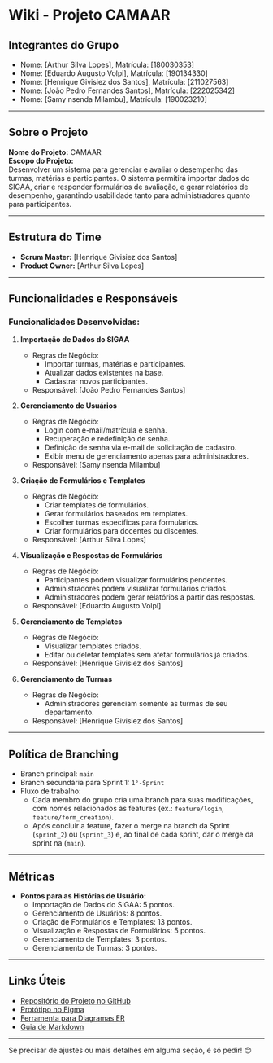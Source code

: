 # Wiki - Projeto CAMAAR

## Integrantes do Grupo
- Nome: [Arthur Silva Lopes], Matrícula: [180030353]
- Nome: [Eduardo Augusto Volpi], Matrícula: [190134330]
- Nome: [Henrique Givisiez dos Santos], Matrícula: [211027563]
- Nome: [João Pedro Fernandes Santos], Matrícula: [222025342]
- Nome: [Samy nsenda Milambu], Matrícula: [190023210]

---

## Sobre o Projeto
**Nome do Projeto:** CAMAAR  
**Escopo do Projeto:**  
Desenvolver um sistema para gerenciar e avaliar o desempenho das turmas, matérias e participantes. O sistema permitirá importar dados do SIGAA, criar e responder formulários de avaliação, e gerar relatórios de desempenho, garantindo usabilidade tanto para administradores quanto para participantes.

---

## Estrutura do Time
- **Scrum Master:** [Henrique Givisiez dos Santos]
- **Product Owner:** [Arthur Silva Lopes]

---

## Funcionalidades e Responsáveis
### Funcionalidades Desenvolvidas:
1. **Importação de Dados do SIGAA**
   - Regras de Negócio:
     - Importar turmas, matérias e participantes.
     - Atualizar dados existentes na base.
     - Cadastrar novos participantes.
   - Responsável: [João Pedro Fernandes Santos]

2. **Gerenciamento de Usuários**
   - Regras de Negócio:
     - Login com e-mail/matrícula e senha.
     - Recuperação e redefinição de senha.
     - Definição de senha via e-mail de solicitação de cadastro.
     - Exibir menu de gerenciamento apenas para administradores.
   - Responsável: [Samy nsenda Milambu]

3. **Criação de Formulários e Templates**
   - Regras de Negócio:
     - Criar templates de formulários.
     - Gerar formulários baseados em templates.
     - Escolher turmas específicas para formularios.
     - Criar formulários para docentes ou discentes.
   - Responsável: [Arthur Silva Lopes]

4. **Visualização e Respostas de Formulários**
   - Regras de Negócio:
     - Participantes podem visualizar formulários pendentes.
     - Administradores podem visualizar formulários criados.
     - Administradores podem gerar relatórios a partir das respostas.
   - Responsável: [Eduardo Augusto Volpi]

5. **Gerenciamento de Templates**
   - Regras de Negócio:
     - Visualizar templates criados.
     - Editar ou deletar templates sem afetar formulários já criados.
   - Responsável: [Henrique Givisiez dos Santos]

6. **Gerenciamento de Turmas**
   - Regras de Negócio:
     - Administradores gerenciam somente as turmas de seu departamento.
   - Responsável: [Henrique Givisiez dos Santos]

---

## Política de Branching
- Branch principal: `main`
- Branch secundária para Sprint 1: `1°-Sprint`
- Fluxo de trabalho:
  - Cada membro do grupo cria uma branch para suas modificações, com nomes relacionados às features (ex.: `feature/login`, `feature/form_creation`).
  - Após concluir a feature, fazer o merge na branch da Sprint (`sprint_2`) ou (`sprint_3`) e, ao final de cada sprint, dar o merge da sprint na (`main`).

---

## Métricas
- **Pontos para as Histórias de Usuário:**  
  - Importação de Dados do SIGAA: 5 pontos.
  - Gerenciamento de Usuários: 8 pontos.
  - Criação de Formulários e Templates: 13 pontos.
  - Visualização e Respostas de Formulários: 5 pontos.
  - Gerenciamento de Templates: 3 pontos.
  - Gerenciamento de Turmas: 3 pontos.

---

## Links Úteis
- [Repositório do Projeto no GitHub](https://github.com/tutusl/CAMAAR)
- [Protótipo no Figma](https://www.figma.com/design/5GVzfaJSBbcXmGvuvAi7WF/Camaar-2024.1?node-id=0-1)
- [Ferramenta para Diagramas ER](https://app.diagrams.net/)
- [Guia de Markdown](https://guides.github.com/features/mastering-markdown/)

---

Se precisar de ajustes ou mais detalhes em alguma seção, é só pedir! 😊
